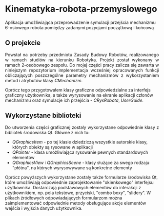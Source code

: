 # Kinematyka-robota-przemyslowego
Aplikacja umożliwiająca przeprowadzenie symulacji przejścia mechanizmu 6-osiowego robota pomiędzy zadanymi pozycjami początkową i końcową

## O projekcie
<p align="justify">
Powstał na potrzeby przedmiotu Zasady Budowy Robotów, realizowanego w ramach studiów na kierunku Robotyka. 
Projekt został wykonany w ramach 2-osobowego zespołu. Do mojej części pracy zalicza się zawarta w niniejszym repozytorium implementacja wcześniej opracowanych funkcji obliczających poszczególne parametry mechanizmów z wykorzystaniem metod i atrybutów klasy <i>CMechanizm</i>.

Oprócz tego przygotowałem klasy graficzne odpowiedzialne za interfejs graficzny użytkownika, a także wyrysowanie na ekranie aplikacji członów mechanizmu oraz symulacje ich przejścia - <i>CRysRobota</i>, <i>UserGuide</i>.
</p>

## Wykorzystane biblioteki
<p align="justify">
  Do utworzenia części graficznej zostały wykorzystane odpowiednie klasy z bibliotek środowiska Qt. Główne z nich to: 
  <ul>
    <li><i>QGraphicsItem</i> - po tej klasie dziedziczą wszystkie autorskie klasy, których obiekty są rysowane w aplikacji</li>
    <li><i>QPainter</i> - klasa umożliwiająca rysowanie pewnych standardowych elementów</li>
    <li><i>QGraphicsView</i> i <i>QGraphicsScene</i> - klasy służące za swego rodzaju "płótna", na których wyrysowywane są konkretne elementy</li>
  </ul>  
  
  Oprócz powyższych wykorzystane zostały także formularze środowiska Qt, które umożliwiają odpowiednie zaprojektowanie "okienkowego" interfejsu użytkownika. Dostarczają podstawowych elementów do interakcji z użytkownikiem, np. pola tekstowe, przyciski, "combo boxy", "slidery". W plikach źródłowych odpowiadających formularzom można zaimplementować odpowiednie metody obsługujące akcje elementów wejścia i wyjścia danych użytkownika.  
</p>
